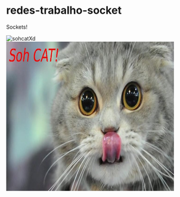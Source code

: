 # redes-trabalho-socket

Sockets!
<div style="display: inline-block;">
  <img src="https://upload.wikimedia.org/wikipedia/commons/thumb/3/3b/French-power-socket.jpg/1200px-French-power-socket.jpg" alt="sohcatXd" title="sohCatxD" width="300px">
  <img src="https://raw.githubusercontent.com/cardepaula/redes-trabalho-socket/master/Images/sohCat.jpg" alt="sohCatxD2" title="sohCatxD2" width="450px" height="400px">
</div>
